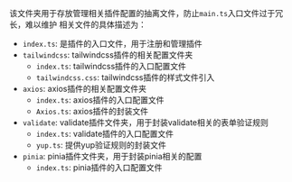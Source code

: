 该文件夹用于存放管理相关插件配置的抽离文件，防止`main.ts`入口文件过于冗长，难以维护
相关文件的具体描述为：

- `index.ts`: 是插件的入口文件，用于注册和管理插件
- `tailwindcss`: tailwindcss插件的相关配置文件夹
  - `index.ts`: tailwindcss插件的入口配置文件
  - `tailwindcss.css`: tailwindcss插件的样式文件引入
- `axios`: axios插件的相关配置文件夹
  - `index.ts`: axios插件的入口配置文件
  - `Axios.ts`: axios插件的封装文件
- `validate`: validate插件文件夹，用于封装validate相关的表单验证规则
  - `index.ts`: validate插件的入口配置文件
  - `yup.ts`: 提供yup验证规则的封装文件
- `pinia`: pinia插件文件夹，用于封装pinia相关的配置
  - `index.ts`: pinia插件的入口配置文件